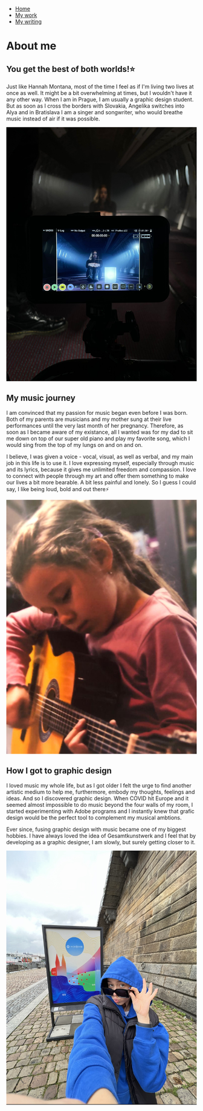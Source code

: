 - [Home](index.md)
- [My work](work.md)
- [My writing](writing.md)

# About me

## You get the best of both worlds!⭐️

Just like Hannah Montana, most of the time I feel as if I'm living two lives at once as well. It might be a bit overwhelming at times, but I wouldn't have it any other way. When I am in Prague, I am usually a graphic design student. But as soon as I cross the borders with Slovakia, Angelika switches into Alya and in Bratislava I am a singer and songwriter, who would breathe music instead of air if it was possible.

![me-behind-a-camera](images/girl-behind-camera.jpg)

## My music journey

I am convinced that my passion for music began even before I was born. Both of my parents are musicians and my mother sung at their live performances until the very last month of her pregnancy. Therefore, as soon as I became aware of my existance, all I wanted was for my dad to sit me down on top of our super old piano and play my favorite song, which I would sing from the top of my lungs on and on and on.

I believe, I was given a voice - vocal, visual, as well as verbal, and my main job in this life is to use it. I love expressing myself, especially through music and its lyrics, because it gives me unlimited freedom and compassion. I love to connect with people through my art and offer them something to make our lives a bit more bearable. A bit less painful and lonely. So I guess I could say, I like being loud, bold and out there⚡️


![little-me](images/little-girl-guitar.jpg)

## How I got to graphic design

I loved music my whole life, but as I got older I felt the urge to find another artistic medium to help me, furthermore, embody my thoughts, feelings and ideas. And so I discovered graphic design. When COVID hit Europe and it seemed almost impossible to do music beyond the four walls of my room, I started experimenting with Adobe programs and I instantly knew that grafic design would be the perfect tool to complement my musical ambtions. 

Ever since, fusing graphic design with music became one of my biggest hobbies. I have always loved the idea of Gesamtkunstwerk and I feel that by developing as a graphic designer, I am slowly, but surely getting closer to it.

![naplavka](images/naplavka.jpg)
